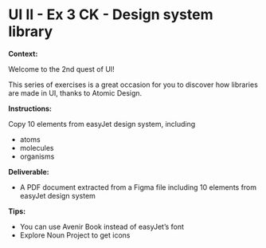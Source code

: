 # UI II - Ex 3 CK - Design system library

**Context:** 

Welcome to the 2nd quest of UI!

This series of exercises is a great occasion for you to discover how libraries are made in UI, thanks to Atomic Design. 

**Instructions:** 

Copy 10 elements from easyJet design system, including

- atoms
- molecules
- organisms

**Deliverable:**

- A PDF document extracted from a Figma file including 10 elements from easyJet design system

**Tips:** 

- You can use Avenir Book instead of easyJet’s font
- Explore Noun Project to get icons
